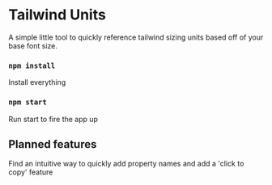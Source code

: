 # Tailwind Units

A simple little tool to quickly reference tailwind sizing units based off of your base font size.

### `npm install`
Install everything 

### `npm start`
Run start to fire the app up





## Planned features
Find an intuitive way to quickly add property names and add a 'click to copy' feature


